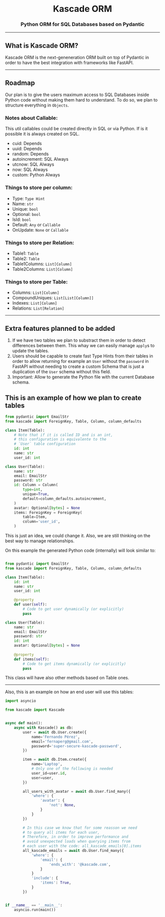 <br />

<div align="center">
    <h1>Kascade ORM</h1>
    <p><h3 align="center">Python ORM for SQL Databases based on Pydantic</h3></p>
    <div align="center">
    </div>
</div>

<hr>

## What is Kascade ORM?

Kascade ORM is the next-geneneration ORM built on top of Pydantic in order to have the best integration with frameworks like FastAPI.

---

## Roadmap

Our plan is to give the users maximum access to SQL Databases inside Python code without making them hard to understand.
To do so, we plan to structure everything in `Objects`.

### Notes about Callable:

This util callables could be created directly in SQL or via Python.
If is it possible it is always created on SQL.

- cuid: Depends
- uuid: Depends
- random: Depends
- autoincrement: SQL Always
- utcnow: SQL Always
- now: SQL Always
- custom: Python Always

### Things to store per column:

- Type: `Type Hint`
- Name: `str`
- Unique: `bool`
- Optional: `bool`
- IsId: `bool`
- Default: `Any` or `Callable`
- OnUpdate: `None` or `Callable`

### Things to store per Relation:
- Table1: `Table`
- Table2: `Table`
- Table1Columns: `List[Column]`
- Table2Columns: `List[Column]`

### Things to store per Table:

- Columns: `List[Column]`
- CompoundUniques: `List[List[Column]]`
- Indexes: `List[Column]`
- Relations: `List[Relation]`

---

## Extra features planned to be added

1. If we have two tables we plan to substract them in order to detect differences between them. This whay we can easily manage `apply`s to update the tables.
2. Users should be capable to create fast Type Hints from their tables in order to allow returning for example an `User` without the `password` in FastAPI without needing to create a custom Schema that is just a duplication of the `User` schema without this field.
3. Important: Allow to generate the Python file with the current Database schema.

## This is an example of how we plan to create tables

```python
from pydantic import EmailStr
from kascade import ForeignKey, Table, Column, column_defaults

class Item(Table):
    # Note that if it is called ID and is an int,
    # this configuration is equivalente to the
    # `User` table configuration
    id: int
    name: str
    user_id: int

class User(Table):
    name: str
    email: EmailStr
    password: str
    id: Column = Column(
        type=int,
        unique=True,
        default=column_defaults.autoincrement,
    )
    avatar: Optional[bytes] = None
    items: ForeignKey = ForeignKey(
        table=Item,
        column='user_id',
    )
```

This is just an idea, we could change it. Also, we are still thinking on the best way to manage relationships.

On this example the generated Python code (internally) will look similar to:

```python

from pydantic import EmailStr
from kascade import ForeignKey, Table, Column, column_defaults

class Item(Table):
    id: int
    name: str
    user_id: int    

    @property
    def user(self):
        # Code to get user dynamically (or explicitly)
        pass

class User(Table):
    name: str
    email: EmailStr
    password: str
    id: int
    avatar: Optional[bytes] = None
    
    @property
    def items(self):
        # Code to get items dynamically (or explicitly)
        pass

```

This class will have also other methods based on Table ones.

---

Also, this is an example on how an end user will use this tables:

```python
import asyncio

from kascade import Kascade


async def main():
    async with Kascade() as db:
        user = await db.User.create({
            name='Fernando Pérez',
            email='fernaperg@gmail.com',
            password='super-secure-kascade-password',
        })

        item = await db.Item.create({
            name='Laptop',
            # Only one of the following is needed
            user_id=user.id,
            user=user,
        })

        all_users_with_avatar = await db.User.find_many({
            'where': {
                'avatar': {
                    'not': None,
                }
            }
        })

        # In this case we know that for some reasson we need
        # to query all items for each user,
        # Therefore, in order to improve performance and
        # avoid unexpected loads when querying items from
        # each user with the code: all_kascade_emails[0].items
        all_kascade_emails = await db.User.find_many({
            'where': {
                'email': {
                    'ends_with': '@kascade.com',
                }
            }
            'include': {
                'items': True,
            }
        })


if __name__ == '__main__':
    asyncio.run(main())

```
